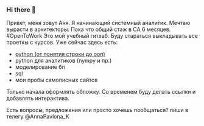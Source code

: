 ### Hi there 👋

Привет, меня зовут Аня. Я начинающий системный аналитик. Мечтаю вырасти в архитекторы. Пока что общий стаж в СА 6 месяцев. #OpenToWork 
Это мой учебный гитхаб. Буду стараться выкладывать все проеткы с курсов. Уже сейчас здесь есть:
                   
- [python (от понятия строки до ооп)](https://github.com/kornilovaap/Python_GeekBrains.ru)
- python для аналитиков (nympy и пр.)
- моделирование бп
- sql
- мои пробы самописных сайтов
          
Только начала оформлять обложку. Со временем буду делать ссылки и добавлять интерактива. 
  
Есть вопросы, предложения или просто хочешь пообщаться? пиши в телегу @AnnaPavlona_K

